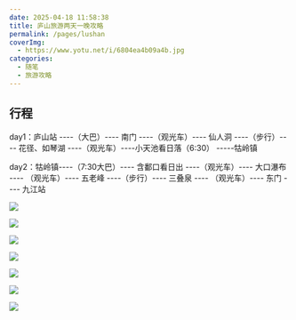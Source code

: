 ```yaml
---
date: 2025-04-18 11:58:38
title: 庐山旅游两天一晚攻略
permalink: /pages/lushan
coverImg:
  - https://www.yotu.net/i/6804ea4b09a4b.jpg
categories:
  - 随笔
  - 旅游攻略
---
```

## 行程
day1：庐山站 ----（大巴）---- 南门 ----（观光车）---- 仙人洞 ----（步行）---- 花径、如琴湖 ----（观光车）----小天池看日落（6:30） -----牯岭镇

day2：牯岭镇----（7:30大巴）---- 含鄱口看日出 ----（观光车）---- 大口瀑布 ---- （观光车）---- 五老峰 ----（步行）---- 三叠泉 ---- （观光车）---- 东门 ---- 九江站

![](/picture/lushan/a0bc79ec66c682907918c9593b65a67.jpg)

![](/picture/lushan/c198a10b59fe18453eb189e34c1f740.jpg)

![](/picture/lushan/41a3a78fd3112eb264ca5e33628497f.jpg)

![](/picture/lushan/8f05e0c34d5ba4213a1401749d7be90.jpg)

![](/picture/lushan/ab7a2a1e0c80df3604218d8f15c8292.jpg)

![](/picture/lushan/ae7e5eb2fd907caeeacf07d1799f672.jpg)

![](/picture/lushan/1d1d2f104e7845dd16368ff1342fe98.jpg)

